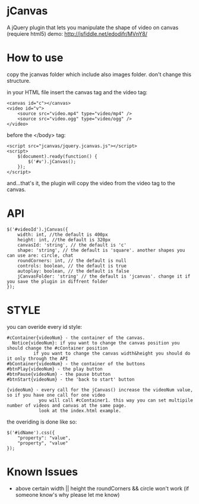 jCanvas
=======

A jQuery plugin that lets you manipulate the shape of video on canvas (requiere html5)
demo: http://jsfiddle.net/edodifr/MVnY8/

How to use
==========
copy the jcanvas folder which include also images folder. don't change this structure.

in your HTML file insert the canvas tag and the video tag:

    <canvas id="c"></canvas>
    <video id="v">
        <source src="video.mp4" type="video/mp4" />
        <source src="video.ogg" type="video/ogg" />
    </video>

before the \</body> tag:

    <script src="jcanvas/jquery.jcanvas.js"></script>
    <script>
        $(document).ready(function() {
            $('#v').jCanvas();
        });
    </script>

and...that's it, 
the plugin will copy the video from the video tag to the canvas.

API
===
    $('#videoId').jCanvas({
        width: int, //the default is 400px
        height: int, //the default is 320px
        canvasId: 'string', // the default is 'c'
        shape: 'string', // the default is 'square'. another shapes you can use are: circle, chat
        roundCorners: int, // the default is null
        controls: boolean, // the default is true
        autoplay: boolean, // the default is false
        jCanvasFolder: 'string' // the default is 'jcanvas'. change it if you save the plugin in diffrent folder
    });

STYLE
=====
you can overide every id style:

    #cContainer{videoNum} - the container of the canvas. 
      Notice{videoNum}: if you want to change the canvas position you should change the #cContainer position
              if you want to change the canvas width&height you should do it only through the API
    #bContainer{videoNum} - the container of the buttons
    #btnPlay{videoNum} - the play button
    #btnPause{videoNum} - the pause btutton
    #btnStart{videoNum} - the 'back to start' button
    
    {videoNum} - every call for the jCanvas() increase the videoNum value, so if you have one call for one video
                you will call #cContainer1. this way you can set multipile number of videos and canvas at the same page.
                look at the index.html example.
                
the overiding is done like so:

    $('#idName').css({
        "property": "value",
        "property", "value"
    });
    
Known Issues
============
- above certain width || height the roundCorners && circle won't work (if someone know's why please let me know)